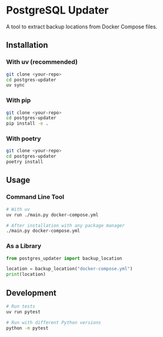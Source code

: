 # PostgreSQL Updater

A tool to extract backup locations from Docker Compose files.

## Installation

### With uv (recommended)
```bash
git clone <your-repo>
cd postgres-updater
uv sync
```

### With pip
```bash
git clone <your-repo>
cd postgres-updater
pip install -e .
```

### With poetry
```bash
git clone <your-repo>
cd postgres-updater
poetry install
```

## Usage

### Command Line Tool
```bash
# With uv
uv run ./main.py docker-compose.yml

# After installation with any package manager
./main.py docker-compose.yml
```

### As a Library
```python
from postgres_updater import backup_location

location = backup_location("docker-compose.yml")
print(location)
```

## Development

```bash
# Run tests
uv run pytest

# Run with different Python versions
python -m pytest
```
